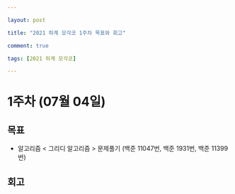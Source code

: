 ```yaml
---

layout: post

title: "2021 하계 모각코 1주차 목표와 회고"

comment: true

tags: [2021 하계 모각코]

---
```




# 1주차 (07월 04일)


## 목표

 * 알고리즘 < 그리디 알고리즘 > 문제풀기 (백준 11047번, 백준 1931번, 백준 11399번)


## 회고


